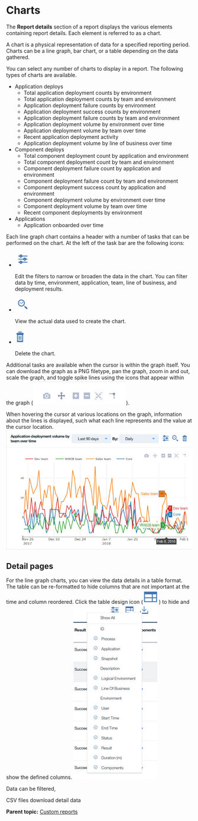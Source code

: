 # Charts

The **Report details** section of a report displays the various elements containing report details. Each element is referred to as a chart.

A chart is a physical representation of data for a specified reporting period. Charts can be a line graph, bar chart, or a table depending on the data gathered.

You can select any number of charts to display in a report. The following types of charts are available.

-   Application deploys
    -   Total application deployment counts by environment
    -   Total application deployment counts by team and environment
    -   Application deployment failure counts by environment
    -   Application deployment success counts by environment
    -   Application deployment failure counts by team and environment
    -   Application deployment volume by environment over time
    -   Application deployment volume by team over time
    -   Recent application deployment activity
    -   Application deployment volume by line of business over time
-   Component deploys
    -   Total component deployment count by application and environment
    -   Total component deployment count by team and environment
    -   Component deployment failure count by application and environment
    -   Component deployment failure count by team and environment
    -   Component deployment success count by application and environment
    -   Component deployment volume by environment over time
    -   Component deployment volume by team over time
    -   Recent component deployments by environment
-   Applications
    -   Application onboarded over time

Each line graph chart contains a header with a number of tasks that can be performed on the chart. At the left of the task bar are the following icons:

-   **![](../images/icon_charts_filter.jpg)**

    Edit the filters to narrow or broaden the data in the chart. You can filter data by time, environment, application, team, line of business, and deployment results.

-   **![](../images/icon_charts_viewdetails.jpg)**

    View the actual data used to create the chart.

-   **![](../images/icon_delete.jpg)**

    Delete the chart.


Additional tasks are available when the cursor is within the graph itself. You can download the graph as a PNG filetype, pan the graph, zoom in and out, scale the graph, and toggle spike lines using the icons that appear within the graph \(![](../images/graph_tasks.jpg)\).

When hovering the cursor at various locations on the graph, information about the lines is displayed, such what each line represents and the value at the cursor location. ![Sample line graph of Application deployment volume by team over time](../images/charts_linegraph.jpg)

## Detail pages

For the line graph charts, you can view the data details in a table format. The table can be re-formatted to hide columns that are not important at the time and column reordered. Click the table design icon \(![](../images/icon_charttable.jpg)\) to hide and show the defined columns. ![](../images/chartlayouteditor_example.jpg)

Data can be filtered,

CSV files download detail data

**Parent topic:** [Custom reports](../../com.ibm.insights.doc/topics/c_reports_custom.md)


